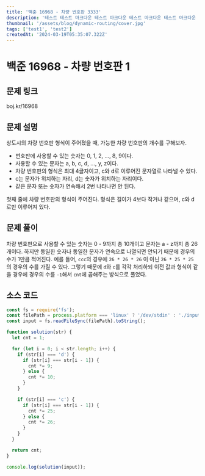 ```yaml
---
title: '백준 16968 - 차량 번호판 3333'
description: '테스트 테스트 마크다운 테스트 마크다운 테스트 마크다운 테스트 마크다운 테스트 마크다운 테스트 마크다운 테스트 마크다운 테스트 마크다운 테스트 마크다운 테스트'
thumbnail: '/assets/blog/dynamic-routing/cover.jpg'
tags: ['test1', 'test2']
createdAt: '2024-03-19T05:35:07.322Z'
---
```


# 백준 16968 - 차량 번호판 1

## 문제 링크

boj.kr/16968

## 문제 설명

상도시의 차량 번호판 형식이 주어졌을 때, 가능한 차량 번호판의 개수를 구해보자.

- 번호판에 사용할 수 있는 숫자는 0, 1, 2, ..., 8, 9이다.
- 사용할 수 있는 문자는 a, b, c, d, ..., y, z이다.
- 차량 번호판의 형식은 최대 4글자이고, c와 d로 이루어진 문자열로 나타낼 수 있다.
- c는 문자가 위치하는 자리, d는 숫자가 위치하는 자리이다.
- 같은 문자 또는 숫자가 연속해서 2번 나타나면 안 된다.

첫째 줄에 차량 번호판의 형식이 주어진다. 형식은 길이가 4보다 작거나 같으며, c와 d로만 이루어져 있다.

## 문제 풀이

차량 번호판으로 사용할 수 있는 숫자는 0 - 9까지 총 10개이고 문자는 a - z까지 총 26개이다. 하지만 동일한 숫자나 동일한 문자가 연속으로 나열되면 안되기 때문에 경우의 수가 1만큼 적어진다. 예를 들어, `ccc`의 경우에 `26 * 26 * 26` 이 아닌 `26 * 25 * 25`의 경우의 수를 가질 수 있다. 그렇기 때문에 `d`와 `c`를 각각 처리하되 이전 값과 형식이 같을 경우에 경우의 수를 `-1`해서 `cnt`에 곱해주는 방식으로 풀었다.

## 소스 코드

```js {1-2,4,6}
const fs = require('fs');
const filePath = process.platform === 'linux' ? '/dev/stdin' : './input.txt'sdkfjsdlkfjsdlfkjsdflksdjfklsdjfsldkfjsdklf;
const input = fs.readFileSync(filePath).toString();

function solution(str) {
  let cnt = 1;

  for (let i = 0; i < str.length; i++) {
    if (str[i] === 'd') {
      if (str[i] === str[i - 1]) {
        cnt *= 9;
      } else {
        cnt *= 10;
      }
    }

    if (str[i] === 'c') {
      if (str[i] === str[i - 1]) {
        cnt *= 25;
      } else {
        cnt *= 26;
      }
    }
  }

  return cnt;
}

console.log(solution(input));
```
